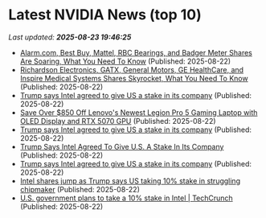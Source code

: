 # Latest NVIDIA News (top 10)
_Last updated: **2025-08-23 19:46:25**_

- [Alarm.com, Best Buy, Mattel, RBC Bearings, and Badger Meter Shares Are Soaring, What You Need To Know](https://finance.yahoo.com/news/alarm-com-best-buy-mattel-194606792.html) (Published: 2025-08-22)
- [Richardson Electronics, GATX, General Motors, GE HealthCare, and Inspire Medical Systems Shares Skyrocket, What You Need To Know](https://finance.yahoo.com/news/richardson-electronics-gatx-general-motors-194558945.html) (Published: 2025-08-22)
- [Trump says Intel agreed to give US a stake in its company](https://www.orlandosentinel.com/2025/08/22/trump-intel/) (Published: 2025-08-22)
- [Save Over $850 Off Lenovo's Newest Legion Pro 5 Gaming Laptop with OLED Display and RTX 5070 GPU](https://www.ign.com/articles/lenovo-legion-5-pro-rtx-5070-gaming-laptop-deal-intel-gamer-days-sale) (Published: 2025-08-22)
- [Trump says Intel agreed to give US a stake in its company](https://www.bostonherald.com/2025/08/22/trump-intel/) (Published: 2025-08-22)
- [Trump Says Intel Agreed To Give U.S. A Stake In Its Company](https://www.huffpost.com/entry/trump-intel_n_68a8c431e4b0d5177bea7585) (Published: 2025-08-22)
- [Trump says Intel agreed to give US a stake in its company](https://finance.yahoo.com/news/trump-says-intel-agreed-us-192413334.html) (Published: 2025-08-22)
- [Intel shares jump as Trump says US taking 10% stake in struggling chipmaker](https://nypost.com/2025/08/22/business/intel-shares-jump-as-trump-says-us-taking-a-10-stake-in-struggling-chipmaker/) (Published: 2025-08-22)
- [U.S. government plans to take a 10% stake in Intel | TechCrunch](https://techcrunch.com/2025/08/22/u-s-government-plans-to-take-a-10-stake-in-intel/) (Published: 2025-08-22)
